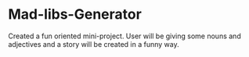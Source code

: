 # Mad-libs-Generator
Created a fun oriented mini-project.
User will be giving some nouns and adjectives and a story will be created in a funny way.
